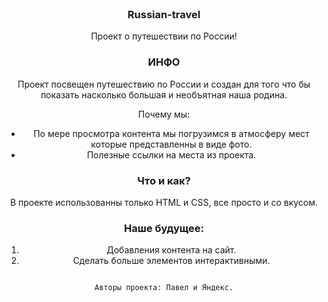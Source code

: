 
<!-- PROJECT LOGO -->
<br />
<div align="center">
  <a href="https://pavelpavelpavelpavel.github.io/russian-travel/">
  </a>

  <h3 align="center">Russian-travel</h3>

  <p align="center">
    Проект о путешествии по России!


<!-- ИНФО -->
### ИНФО

Проект посвещен путешествию по России и создан для того что бы показать насколько большая и необъятная наша родина. 


Почему мы:
*  По мере просмотра контента мы погрузимся в атмосферу мест которые представленны в виде фото.
*  Полезные ссылки на места из проекта.

<!-- Что и Как? -->
### Что и как?

В проекте использованны только HTML и CSS, все просто и со вкусом. 

### Наше будущее: 

1. Добавления контента на сайт.
2. Сделать больше элементов интерактивными.

<!-- Авторы -->
                                                                                               Авторы проекта: Павел и Яндекс.

